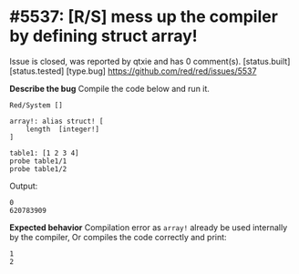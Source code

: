 
#5537: [R/S] mess up the compiler by defining struct array!
================================================================================
Issue is closed, was reported by qtxie and has 0 comment(s).
[status.built] [status.tested] [type.bug]
<https://github.com/red/red/issues/5537>

**Describe the bug**
Compile the code below and run it.
```
Red/System []

array!: alias struct! [
	length	[integer!]
]

table1: [1 2 3 4]
probe table1/1
probe table1/2
```
Output:
```
0
620783909
```

**Expected behavior**
Compilation error as `array!` already be used internally by the compiler,
Or compiles the code correctly and print:
```
1
2
```


